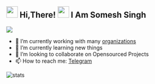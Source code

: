 <h2> <img src="https://user-images.githubusercontent.com/65858180/137293079-2440dbff-e887-4b1d-802c-49d49dcfd664.gif" width="30" /> Hi,There! <img src="https://user-images.githubusercontent.com/65858180/137293369-94c631b6-8a17-4256-927a-070da186734c.gif" width="30" /> I Am Somesh Singh</h2>


<img src="https://user-images.githubusercontent.com/65858180/137301567-37e84890-e360-4f86-9dcc-127ff7f4f85b.gif" >





- 🔭 I’m currently working with many [organizations](https://github.com/som-esh)
- 🌱 I’m currently learning new things
- 👯 I’m looking to collaborate on Opensourced Projects
- 📫 How to reach me: [Telegram](https://t.me/Archmaze)

<img align="centre" src="https://github-readme-stats.vercel.app/api?username=som-esh&show_icons=true&theme=radical&include_all_commits=true&count_private=true" alt="stats" />
